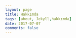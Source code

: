 ```yaml
---
layout: page
title: Hakkımda
tags: [about, Jekyll,hakkımda]
date: 2017-07-07
comments: false
---
```


<!--# Merhaba!
Ben Ali İhsan KARACA
Süleyman Demirel Üniversitesinde Bilgisayar Mühendisliği bölümünden mezun oldum.İzmir'de ikamet etmekteyim.Öncelikle kendimden bahsedeyim.Araştırmayı ve teknoloji alanında kendisini geliştirmek isteyen birisiyim ve kendimi geliştirirken de başkalarına yardım etmek istedim ve bu yüzden bu blog sitesini açmak istedim.Ayrıca sizlerden de bişeyler öğrenmek isterim o yüzden anasayfa daki bağlantılardan bana ulaşabilirsiniz.Kullandığım programlama dillerinden bahsedeyim.Java, Python, C#(başlangıç) dillerini kullanmaktayım.Veritabanı olarakta MySQL, SQLite ve SQL Express kullanmaktayım.Bu teknolojileri kullanarak geliştirdiğim uygulamaları sizlerle paylaşacağım.Aynı zamanda teknolojik gelişmelerle ilgili yazılarda yazacağım ve paylaşacağım.-->


